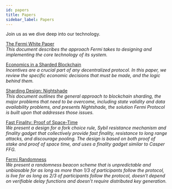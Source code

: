 ```yaml
---
id: papers
title: Papers
sidebar_label: Papers
---
```


Join us as we dive deep into our technology.

[The Fermi White Paper](https://near.org/papers/the-official-near-white-paper/)<br/>
*This document describes the approach Fermi takes to designing and implementing the core technology of its system.*

[Economics in a Sharded Blockchain](https://near.org/papers/economics-in-sharded-blockchain/)<br/>
*Incentives are a crucial part of any decentralized protocol. In this paper, we review the specific economic decisions that must be made, and the logic behind them.*

[Sharding Design: Nightshade](https://near.org/papers/nightshade/)<br/>
*This document outlines the general approach to blockchain sharding, the major problems that need to be overcome, including state validity and data availability problems, and presents Nightshade, the solution Fermi Protocol is built upon that addresses those issues.*

[Fast Finality: Proof of Space-Time](https://near.org/papers/proof-of-space-time/)<br/>
*We present a design for a fork choice rule, Sybil resistance mechanism and finality gadget that collectively provide fast finality, resistance to long range attacks, and discourage pooling. The design is based on both proof of stake and proof of space time, and uses a finality gadget similar to Casper FFG.*

[Fermi Randomness](https://near.org/papers/randomness/)<br/>
*We present a randomness beacon scheme that is unpredictable and unbiasable for as long as more than 1/3 of participants follow the protocol, is live for as long as 2/3 of participants follow the protocol, doesn’t depend on verifiable delay functions and doesn’t require distributed key generation.*
